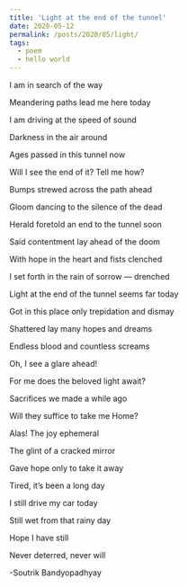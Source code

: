 ```yaml
---
title: 'Light at the end of the tunnel'
date: 2020-05-12
permalink: /posts/2020/05/light/
tags:
  - poem
  - hello world 
---
```



I am in search of the way

Meandering paths lead me here today

I am driving at the speed of sound

Darkness in the air around


Ages passed in this tunnel now

Will I see the end of it? Tell me how?

Bumps strewed across the path ahead

Gloom dancing to the silence of the dead


Herald foretold an end to the tunnel soon

Said contentment lay ahead of the doom

With hope in the heart and fists clenched

I set forth in the rain of sorrow — drenched



Light at the end of the tunnel seems far today

Got in this place only trepidation and dismay

Shattered lay many hopes and dreams

Endless blood and countless screams



Oh, I see a glare ahead!

For me does the beloved light await?

Sacrifices we made a while ago

Will they suffice to take me Home?



Alas! The joy ephemeral

The glint of a cracked mirror

Gave hope only to take it away

Tired, it’s been a long day



I still drive my car today

Still wet from that rainy day

Hope I have still

Never deterred, never will



-Soutrik Bandyopadhyay

